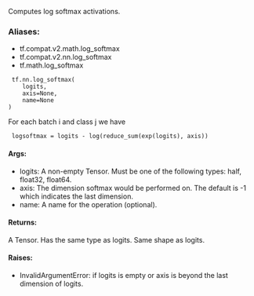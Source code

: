 Computes log softmax activations.
### Aliases:
- tf.compat.v2.math.log_softmax
- tf.compat.v2.nn.log_softmax
- tf.math.log_softmax

```
 tf.nn.log_softmax(
    logits,
    axis=None,
    name=None
)
```
For each batch i and class j we have

```
 logsoftmax = logits - log(reduce_sum(exp(logits), axis))
```
#### Args:
- logits: A non-empty Tensor. Must be one of the following types: half, float32, float64.
- axis: The dimension softmax would be performed on. The default is -1 which indicates the last dimension.
- name: A name for the operation (optional).
#### Returns:
A Tensor. Has the same type as logits. Same shape as logits.
#### Raises:
- InvalidArgumentError: if logits is empty or axis is beyond the last dimension of logits.
